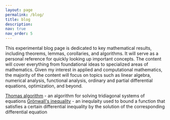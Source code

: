 ```yaml
---
layout: page
permalink: /blog/
title: blog
description:
nav: true
nav_order: 5
---
```


This experimental blog page is dedicated to key mathematical results, including theorems, lemmas, corollaries, and algorithms. It will serve as a personal reference for quickly looking up important concepts. The content will cover everything from foundational ideas to specialized areas of mathematics. Given my interest in applied and computational mathematics, the majority of the content will focus on topics such as linear algebra, numerical analysis, functional analysis, ordinary and partial differential equations, optimization, and beyond.

[Thomas algorithm](/blog/blog1) - an algorithm for solving tridiagonal systems of equations
[Grönwall's inequality](/blog/blog2) - an inequlaity used to bound a function that satisfies a certain differential inequality by the solution of the corresponding differential equation
